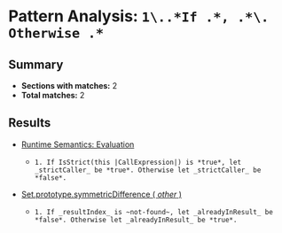 # Pattern Analysis: `1\..*If .*, .*\. Otherwise .*`

## Summary
- **Sections with matches:** 2
- **Total matches:** 2

## Results

- [Runtime Semantics: Evaluation](https://tc39.es/ecma262/#sec-function-calls-runtime-semantics-evaluation)
  - `1. If IsStrict(this |CallExpression|) is *true*, let _strictCaller_ be *true*. Otherwise let _strictCaller_ be *false*.`

- [Set.prototype.symmetricDifference ( _other_ )](https://tc39.es/ecma262/#sec-set.prototype.symmetricdifference)
  - `1. If _resultIndex_ is ~not-found~, let _alreadyInResult_ be *false*. Otherwise let _alreadyInResult_ be *true*.`

